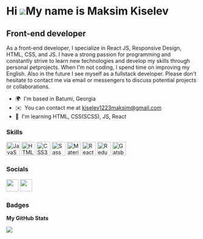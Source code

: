 Hi ![](https://user-images.githubusercontent.com/18350557/176309783-0785949b-9127-417c-8b55-ab5a4333674e.gif)My name is Maksim Kiselev
======================================================================================================================================

Front-end developer
-------------------

As a front-end developer, I specialize in React JS, Responsive Design, HTML, CSS, and JS. I have a strong passion for programming and constantly strive to learn new technologies and develop my skills through personal petprojects. When I'm not coding, I spend time on improving my English. Also in the future I see myself as a fullstack developer. Please don't hesitate to contact me via email or messengers to discuss potential projects or collaborations.

* 🌍  I'm based in Batumi, Georgia
* ✉️  You can contact me at [kiselev1223maksim@gmail.com](mailto:kiselev1223maksim@gmail.com)
* 🧠  I'm learning HTML, CSS(SCSS), JS, React

### Skills


<p align="left">
<a href="https://developer.mozilla.org/en-US/docs/Web/JavaScript" target="_blank" rel="noreferrer"><img src="https://raw.githubusercontent.com/danielcranney/readme-generator/main/public/icons/skills/javascript-colored.svg" width="36" height="36" alt="JavaScript" /></a>
<a href="https://developer.mozilla.org/en-US/docs/Glossary/HTML5" target="_blank" rel="noreferrer"><img src="https://raw.githubusercontent.com/danielcranney/readme-generator/main/public/icons/skills/html5-colored.svg" width="36" height="36" alt="HTML5" /></a>
<a href="https://www.w3.org/TR/CSS/#css" target="_blank" rel="noreferrer"><img src="https://raw.githubusercontent.com/danielcranney/readme-generator/main/public/icons/skills/css3-colored.svg" width="36" height="36" alt="CSS3" /></a>
<a href="https://sass-lang.com/" target="_blank" rel="noreferrer"><img src="https://raw.githubusercontent.com/danielcranney/readme-generator/main/public/icons/skills/sass-colored.svg" width="36" height="36" alt="Sass" /></a>
<a href="https://mui.com/" target="_blank" rel="noreferrer"><img src="https://raw.githubusercontent.com/danielcranney/readme-generator/main/public/icons/skills/materialui-colored.svg" width="36" height="36" alt="Material UI" /></a>
<a href="https://reactjs.org/" target="_blank" rel="noreferrer"><img src="https://raw.githubusercontent.com/danielcranney/readme-generator/main/public/icons/skills/react-colored.svg" width="36" height="36" alt="React" /></a>
<a href="https://redux.js.org/" target="_blank" rel="noreferrer"><img src="https://raw.githubusercontent.com/danielcranney/readme-generator/main/public/icons/skills/redux-colored.svg" width="36" height="36" alt="Redux" /></a>
<a href="https://www.gatsbyjs.com/" target="_blank" rel="noreferrer"><img src="https://raw.githubusercontent.com/danielcranney/readme-generator/main/public/icons/skills/gatsby-colored.svg" width="36" height="36" alt="Gatsby" /></a>
</p>


### Socials

<p align="left"> <a href="https://www.github.com/kiselevMaksim1223" target="_blank" rel="noreferrer"><img src="https://raw.githubusercontent.com/danielcranney/readme-generator/main/public/icons/socials/github-dark.svg" width="32" height="32" /></a> <a href="https://www.linkedin.com/in/maksim-kiselev-1a1516259/" target="_blank" rel="noreferrer"><img src="https://raw.githubusercontent.com/danielcranney/readme-generator/main/public/icons/socials/linkedin.svg" width="32" height="32" /></a></p>

### Badges

<b>My GitHub Stats</b>

<a href="http://www.github.com/kiselevMaksim1223"><img src="https://github-readme-streak-stats.herokuapp.com/?user=kiselevMaksim1223&stroke=ffffff&background=1c1917&ring=0891b2&fire=0891b2&currStreakNum=ffffff&currStreakLabel=0891b2&sideNums=ffffff&sideLabels=ffffff&dates=ffffff&hide_border=true" /></a>
